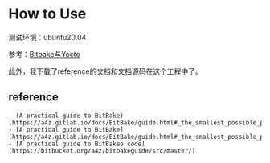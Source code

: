 # How to Use
测试环境：ubuntu20.04


参考：[Bitbake与Yocto](https://editor.csdn.net/md?not_checkout=1&spm=1001.2014.3001.5352&articleId=129066092)

此外，我下载了reference的文档和文档源码在这个工程中了。



## reference
    - (A practical guide to BitBake)[https://a4z.gitlab.io/docs/BitBake/guide.html#_the_smallest_possible_project]
    - [A practical guide to BitBake](https://a4z.gitlab.io/docs/BitBake/guide.html#_the_smallest_possible_project)
    - [A practical guide to BitBakeo code](https://bitbucket.org/a4z/bitbakeguide/src/master/)

